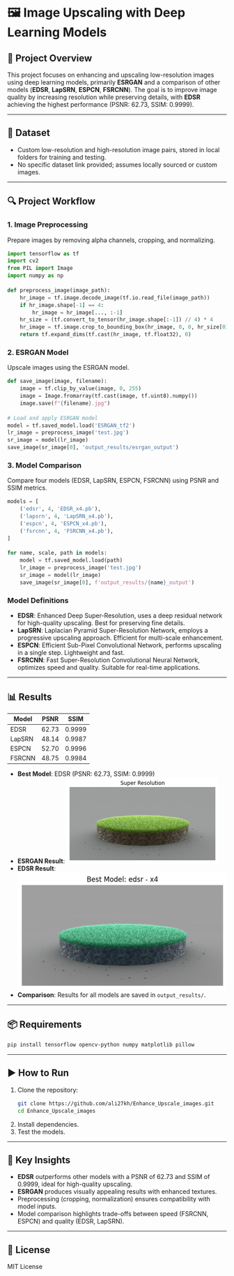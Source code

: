 # 🖼️ Image Upscaling with Deep Learning Models

## 📌 Project Overview
This project focuses on enhancing and upscaling low-resolution images using deep learning models, primarily **ESRGAN** and a comparison of other models (**EDSR**, **LapSRN**, **ESPCN**, **FSRCNN**). The goal is to improve image quality by increasing resolution while preserving details, with **EDSR** achieving the highest performance (PSNR: 62.73, SSIM: 0.9999).

---

## 📂 Dataset
- Custom low-resolution and high-resolution image pairs, stored in local folders for training and testing.
- No specific dataset link provided; assumes locally sourced or custom images.

---

## 🔍 Project Workflow

### **1. Image Preprocessing**
Prepare images by removing alpha channels, cropping, and normalizing.

```python
import tensorflow as tf
import cv2
from PIL import Image
import numpy as np

def preprocess_image(image_path):
    hr_image = tf.image.decode_image(tf.io.read_file(image_path))
    if hr_image.shape[-1] == 4:
        hr_image = hr_image[..., :-1]
    hr_size = (tf.convert_to_tensor(hr_image.shape[:-1]) // 4) * 4
    hr_image = tf.image.crop_to_bounding_box(hr_image, 0, 0, hr_size[0], hr_size[1])
    return tf.expand_dims(tf.cast(hr_image, tf.float32), 0)
```

### **2. ESRGAN Model**
Upscale images using the ESRGAN model.

```python
def save_image(image, filename):
    image = tf.clip_by_value(image, 0, 255)
    image = Image.fromarray(tf.cast(image, tf.uint8).numpy())
    image.save(f"{filename}.jpg")

# Load and apply ESRGAN model
model = tf.saved_model.load('ESRGAN_tf2')
lr_image = preprocess_image('test.jpg')
sr_image = model(lr_image)
save_image(sr_image[0], 'output_results/esrgan_output')
```

### **3. Model Comparison**
Compare four models (EDSR, LapSRN, ESPCN, FSRCNN) using PSNR and SSIM metrics.

```python
models = [
    ('edsr', 4, 'EDSR_x4.pb'),
    ('lapsrn', 4, 'LapSRN_x4.pb'),
    ('espcn', 4, 'ESPCN_x4.pb'),
    ('fsrcnn', 4, 'FSRCNN_x4.pb'),
]

for name, scale, path in models:
    model = tf.saved_model.load(path)
    lr_image = preprocess_image('test.jpg')
    sr_image = model(lr_image)
    save_image(sr_image[0], f'output_results/{name}_output')
```

### **Model Definitions**
- **EDSR**: Enhanced Deep Super-Resolution, uses a deep residual network for high-quality upscaling. Best for preserving fine details.
- **LapSRN**: Laplacian Pyramid Super-Resolution Network, employs a progressive upscaling approach. Efficient for multi-scale enhancement.
- **ESPCN**: Efficient Sub-Pixel Convolutional Network, performs upscaling in a single step. Lightweight and fast.
- **FSRCNN**: Fast Super-Resolution Convolutional Neural Network, optimizes speed and quality. Suitable for real-time applications.

---

## 📊 Results
| Model    | PSNR  | SSIM   |
|----------|-------|--------|
| EDSR     | 62.73 | 0.9999 |
| LapSRN   | 48.14 | 0.9987 |
| ESPCN    | 52.70 | 0.9996 |
| FSRCNN   | 48.75 | 0.9984 |

- **Best Model**: EDSR (PSNR: 62.73, SSIM: 0.9999)
- **ESRGAN Result**: ![ESRGAN Result](esrgan_tf2_model.png)
- **EDSR Result**: ![EDSR Result](EDSR_x4_model.png)
- **Comparison**: Results for all models are saved in `output_results/`.

---

## 📦 Requirements
```bash
pip install tensorflow opencv-python numpy matplotlib pillow
```

---

## ▶️ How to Run
1. Clone the repository:
   ```bash
   git clone https://github.com/ali27kh/Enhance_Upscale_images.git
   cd Enhance_Upscale_images
   ```
2. Install dependencies.
3. Test the models.

---

## 📌 Key Insights
- **EDSR** outperforms other models with a PSNR of 62.73 and SSIM of 0.9999, ideal for high-quality upscaling.
- **ESRGAN** produces visually appealing results with enhanced textures.
- Preprocessing (cropping, normalization) ensures compatibility with model inputs.
- Model comparison highlights trade-offs between speed (FSRCNN, ESPCN) and quality (EDSR, LapSRN).

---

## 📜 License
MIT License
